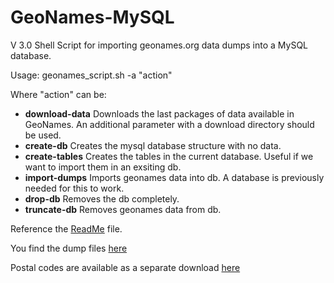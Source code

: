 # GeoNames-MySQL

V 3.0 Shell Script for importing geonames.org data dumps into a MySQL database.

Usage: geonames_script.sh -a "action"

Where "action" can be: 
  
- **download-data** Downloads the last packages of data available in GeoNames. An additional parameter with a download directory should be used.
- **create-db** Creates the mysql database structure with no data.
- **create-tables** Creates the tables in the current database. Useful if we want to import them in an exsiting db.
- **import-dumps** Imports geonames data into db. A database is previously needed for this to work.
- **drop-db** Removes the db completely.
- **truncate-db** Removes geonames data from db.
    
Reference the <a href="https://download.geonames.org/export/dump/readme.txt" target="_blank">ReadMe</a> file.

You find the dump files <a href="https://download.geonames.org/export/dump/" target="_blank">here</a>

Postal codes are available as a separate download <a href="https://download.geonames.org/export/zip/" target="_blank">here</a>
